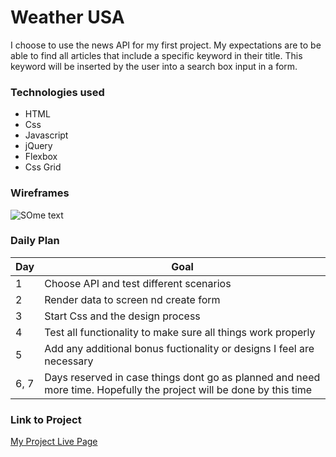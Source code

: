 # Weather USA



I choose to use the news API for my first project.  My expectations are to be able to find all articles that include a specific keyword in their title.  This keyword will be inserted by the user into a search box input in a form.
### Technologies used

- HTML
- Css
- Javascript
- jQuery
- Flexbox
- Css Grid




### Wireframes 

![SOme text](https://i.imgur.com/gffEchd.png)

### Daily Plan

| Day | Goal |
|-----|------|
| 1 | Choose API and test different scenarios |
| 2 | Render data to screen nd create form|
| 3 | Start Css and the design process|
| 4 |  Test all functionality to make sure all things work properly
| 5 | Add any additional bonus fuctionality or designs I feel are necessary
| 6, 7 | Days reserved in case things dont go as planned and need more time.  Hopefully the project will be done by this time

### Link to Project
[My Project Live Page](https://tumeric-project1.vercel.app/)

